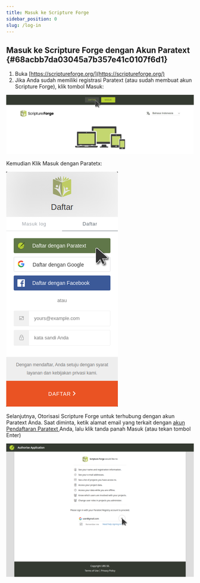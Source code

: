 ```yaml
---
title: Masuk ke Scripture Forge
sidebar_position: 0
slug: /log-in
---
```




## Masuk ke Scripture Forge dengan Akun Paratext {#68acbb7da03045a7b357e41c0107f6d1}

1. Buka [https://scriptureforge.org/](https://scriptureforge.org/)
2. Jika Anda sudah memiliki registrasi Paratext (atau sudah membuat akun Scripture Forge), klik tombol Masuk:

![](./page_sign_up.png)


Kemudian Klik Masuk dengan Paratetx:


![](./auth0_sign_up_with_pt.png)


Selanjutnya, Otorisasi Scripture Forge untuk terhubung dengan akun Paratext Anda. Saat diminta, ketik alamat email yang terkait dengan [akun Pendaftaran Paratext ](https://registry.paratext.org/users/me) Anda, lalu klik tanda panah Masuk (atau tekan tombol Enter)


![](./pt_registry_login.png)


